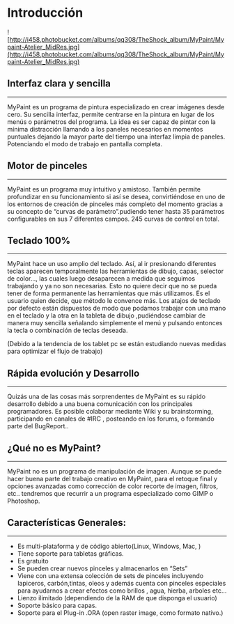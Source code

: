 # Introducción #

![http://i458.photobucket.com/albums/qq308/TheShock_album/MyPaint/Mypaint-Atelier_MidRes.jpg](http://i458.photobucket.com/albums/qq308/TheShock_album/MyPaint/Mypaint-Atelier_MidRes.jpg)

## Interfaz clara y sencilla ##

---

MyPaint es un programa de pintura especializado en crear imágenes desde cero. Su sencilla interfaz, permite centrarse en la pintura en lugar de los menús o parámetros del programa. La idea es ser capaz de pintar con la mínima distracción llamando a los paneles necesarios en momentos puntuales dejando la mayor parte del tiempo una  interfaz limpia de paneles. Potenciando el modo de trabajo en pantalla completa.

## Motor de pinceles ##

---

MyPaint es un programa muy intuitivo y amistoso. También permite profundizar en su funcionamiento si así se desea, convirtiéndose en uno de los entornos de creación de pinceles más completo del momento gracias a su concepto de “curvas de parámetro”.pudiendo tener hasta 35 parámetros configurables en sus 7 diferentes campos. 245 curvas de control en total.

## Teclado 100% ##

---

MyPaint hace un uso amplio del teclado. Así, al ir presionando diferentes teclas aparecen temporalmente las herramientas de dibujo, capas, selector de color..., las cuales luego desaparecen a medida que seguimos trabajando y ya no son necesarias. Esto no quiere decir que no se pueda tener de forma permanente las herramientas que más utilizamos. Es el usuario quien decide, que método le convence más.
Los atajos de teclado por defecto están dispuestos de modo que podamos trabajar con una mano en el teclado y la otra en la tableta de dibujo ,pudiéndose cambiar de manera muy sencilla señalando simplemente el menú y pulsando entonces la tecla o combinación de teclas deseada.

(Debido a la tendencia de los tablet pc se están estudiando nuevas medidas para optimizar el flujo de trabajo)

## Rápida evolución y Desarrollo ##

---

Quizás una de las cosas más sorprendentes de MyPaint es su rápido desarrollo debido a una buena comunicación con los principales programadores. Es posible colaborar mediante Wiki y su brainstorming, participando en canales de #IRC , posteando en los forums, o formando parte del BugReport..

## ¿Qué no es MyPaint? ##

---

MyPaint no es un programa de manipulación de imagen. Aunque se puede hacer buena parte del trabajo creativo en MyPaint, para el retoque final y opciones avanzadas como corrección de color   recorte de imagen, filtros, etc.. tendremos que recurrir a un programa especializado como GIMP o Photoshop.

## Características Generales: ##

---

  * Es multi-plataforma y de código abierto(Linux, Windows, Mac, )
  * Tiene soporte para tabletas gráficas.
  * Es gratuito
  * Se pueden crear nuevos pinceles y almacenarlos en “Sets”
  * Viene con una extensa colección de sets de  pinceles incluyendo lapiceros,  carbón,tintas, oleos y además cuenta con pinceles especiales para ayudarnos a crear efectos como brillos , agua, hierba, arboles etc...
  * Lienzo ilimitado (dependiendo de la RAM de que disponga el usuario)
  * Soporte básico para capas.
  * Soporte para  el Plug-in .ORA (open raster image, como formato nativo.)